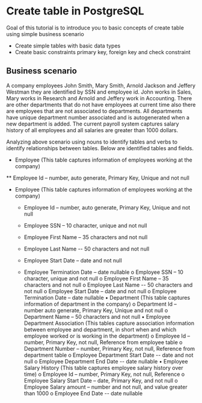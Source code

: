 # Create table in PostgreSQL

Goal of this tutorial is to introduce you to basic concepts of create table using simple business scenario
* Create simple tables with basic data types
*	Create basic constraints primary key, foreign key and check constraint

## Business scenario
A company employees John Smith, Mary Smith, Arnold Jackson and Jeffery Westman they are identified by SSN and employee id.  John works in Sales, Mary works in Research and Arnold and Jeffery work in Accounting. There are other departments that do not have employees at current time also there are employees that are not associated to departments.  All departments have unique department number associated and is autogenerated when a new department is added. The current payroll system captures salary history of all employees and all salaries are greater than 1000 dollars.

Analyzing above scenario using nouns to identify tables and verbs to identify relationships between tables. Below are  identified tables and fields.  

* Employee (This table captures information of employees working at the company)

** Employee Id – number, auto generate, Primary Key, Unique and not null

  - Employee (This table captures information of employees working at
    the company)
    
      - Employee Id – number, auto generate, Primary Key, Unique and not
        null
    
      - Employee SSN – 10 character, unique and not null
    
      - Employee First Name – 35 characters and not null
    
      - Employee Last Name -- 50 characters and not null
    
      - Employee Start Date – date and not null
    
      - Employee Termination Date – date nullable
o	Employee SSN – 10 character, unique and not null
o	Employee First Name – 35 characters and not null
o	Employee Last Name -- 50 characters and not null
o	Employee Start Date – date and not null
o	Employee Termination Date – date nullable
•	Department (This table captures information of department in the company)
o	Department Id – number auto generate, Primary Key, Unique and not null
o	Department Name – 50 characters and not null
•	Employee Department Association (This tables capture association information between employee and department,  in short when and which employee worked or is working  in the department)
o	Employee Id – number, Primary Key, not null, Reference from employee table
o	Department Number – number, Primary Key, not null, Reference from department table 
o	Employee Department Start Date -- date and not null
o	Employee Department End Date -- date nullable
•	Employee Salary History (This table captures employee salary history over time)
o	Employee Id – number, Primary Key, not null, Reference
o	Employee Salary Start Date – date, Primary Key, and not null
o	Employee Salary amount – number and not null, and value greater than 1000
o	Employee End Date -- date nullable

